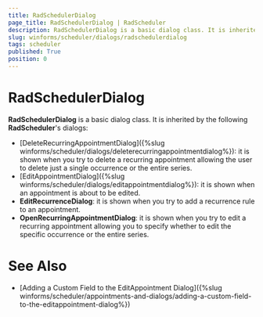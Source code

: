 ```yaml
---
title: RadSchedulerDialog
page_title: RadSchedulerDialog | RadScheduler
description: RadSchedulerDialog is a basic dialog class. It is inherited by the DeleteRecurringAppointmentDialog, EditAppointmentDialog, EditRecurrenceDialog, OpenRecurringAppointmentDialog
slug: winforms/scheduler/dialogs/radschedulerdialog
tags: scheduler
published: True
position: 0 
---
```


# RadSchedulerDialog

**RadSchedulerDialog** is a basic dialog class. It is inherited by the following **RadScheduler**'s dialogs:

* [DeleteRecurringAppointmentDialog]({%slug winforms/scheduler/dialogs/deleterecurringappointmentdialog%}): it is shown when you try to delete a recurring appointment allowing the user to delete just a single occurrence or the entire series.
* [EditAppointmentDialog]({%slug winforms/scheduler/dialogs/editappointmentdialog%}): it is shown when an appointment is about to be edited.
* **EditRecurrenceDialog**: it is shown when you try to add a recurrence rule to an appointment.
* **OpenRecurringAppointmentDialog**: it is shown when you try to edit a recurring appointment allowing you to specify whether to edit the specific occurrence or the entire series.

 
# See Also

* [Adding a Custom Field to the EditAppointment Dialog]({%slug winforms/scheduler/appointments-and-dialogs/adding-a-custom-field-to-the-editappointment-dialog%}) 